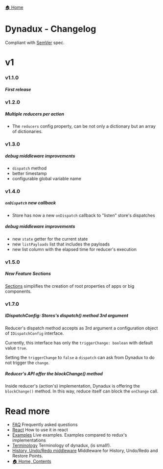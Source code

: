 [🏠 Home](../README.md)

# Dynadux - Changelog

Compliant with [SemVer](https://semver.org/) spec.

# v1

### v1.1.0

##### First release

### v1.2.0 

##### Multiple reducers per action

- The `reducers` config property, can be not only a dictionary but an array of dictionaries.

### v1.3.0 

##### debug middleware improvements

- `dispatch` method
- better timestamp
- configurable global variable name

### v1.4.0 

##### `onDispatch` new callback

- Store has now a new `onDispatch` callback to "listen" store's dispatches

##### debug middleware improvements

- new `state` getter for the current state
- new `listPayloads` list that includes the payloads
- new list column with the elapsed time for reducer's execution

### v1.5.0 

##### New Feature Sections

[Sections](./Sections.md) simplifies the creation of root properties of apps or big components. 

### v1.7.0 

##### IDispatchConfig: Stores's dispatch() method 3rd argument

Reducer's dispatch method accepts as 3rd argument a configuration object of `IDispatchConfig` interface.

Currently, this interface has only the `triggerChange: boolean` with default value `true`.

Setting the `triggerChange` to `false` a `dispatch` can ask from Dynadux to do not trigger the `change`.

##### Reducer's API offer the blockChange() method

Inside reducer's (action's) implementation, Dynadux is offering the `blockChange()` method. In this way, reduce itself can block the `onChange` call.

# Read more 

- [FAQ](./FAQ.md) Frequently asked questions
- [React](./React.md) How to use it in react
- [Examples](./Examples.md) Live examples. Examples compared to redux's implementations
- [Terminology](./Terminology.md) Terminology of dynadux, (is small!).
- [History, Undo/Redo middleware](https://github.com/aneldev/dynadux-history-middleware) Middleware for History, Undo/Redo and Restore Points.
- [🏠 Home, Contents](../README.md#table-of-contents)
